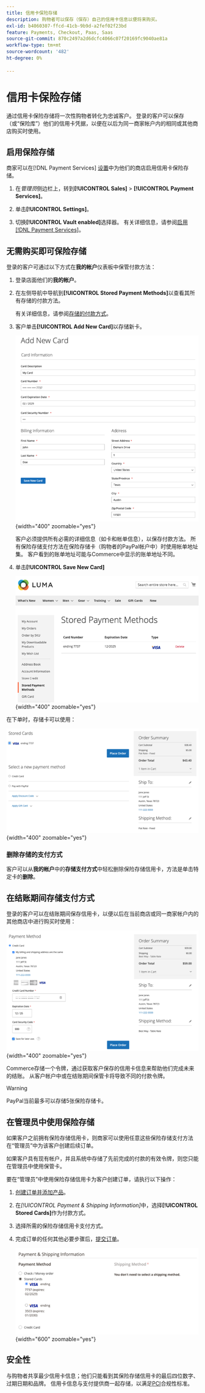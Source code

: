 ```yaml
---
title: 信用卡保险存储
description: 购物者可以保存（保存）自己的信用卡信息以便将来购买。
exl-id: b4060307-ffcd-41cb-9b9d-a2fef02f23bd
feature: Payments, Checkout, Paas, Saas
source-git-commit: 870c2497a2d6dcfc4066c07f20169fc9040ae81a
workflow-type: tm+mt
source-wordcount: '482'
ht-degree: 0%

---
```


# 信用卡保险存储

通过信用卡保险存储将一次性购物者转化为忠诚客户。 登录的客户可以保存（或“保险库”）他们的信用卡凭据，以便在以后为同一商家帐户内的相同或其他商店购买时使用。

## 启用保险存储

商家可以在[!DNL Payment Services] [设置](configure-admin.md#card-vaulting)中为他们的商店启用信用卡保险存储。

1. 在&#x200B;_管理员_&#x200B;侧边栏上，转到&#x200B;**[!UICONTROL Sales]** > **[!UICONTROL Payment Services]**。

1. 单击&#x200B;**[!UICONTROL Settings]**。

1. 切换&#x200B;**[!UICONTROL Vault enabled]**&#x200B;选择器。 有关详细信息，请参阅[启用 [!DNL Payment Services]](configure-admin.md#enable-payment-services)。

## 无需购买即可保险存储

登录的客户可通过以下方式在&#x200B;**我的帐户**&#x200B;仪表板中保管付款方法：

1. 登录店面他们的&#x200B;**我的帐户**。

1. 在左侧导航中导航到&#x200B;**[!UICONTROL Stored Payment Methods]**&#x200B;以查看其所有存储的付款方法。

   有关详细信息，请参阅[存储的付款方式](https://experienceleague.adobe.com/en/docs/commerce-admin/stores-sales/payments/stored-payment-methods)。

1. 客户单击&#x200B;**[!UICONTROL Add New Card]**&#x200B;以存储新卡。

   ![添加新信息卡](assets/add-new-card.png){width="400" zoomable="yes"}

   客户必须提供所有必需的详细信息（如卡和帐单信息），以保存付款方法。
所有保险存储支付方法在保险存储卡（购物者的PayPal帐户中）时使用帐单地址集。 客户看到的账单地址可能与Commerce中显示的账单地址不同。

1. 单击&#x200B;**[!UICONTROL Save New Card]**

   ![我的帐户中存储的付款方式](assets/stored-payment-methods.png){width="400" zoomable="yes"}

在下单时，存储卡可以使用：

![将存储的凭据用于将来购买](assets/use-stored-card.png){width="400" zoomable="yes"}

### 删除存储的支付方式

客户可以从&#x200B;**我的帐户**&#x200B;中的&#x200B;**存储支付方式**&#x200B;中轻松删除保险存储信用卡，方法是单击特定卡的&#x200B;**删除**。

## 在结账期间存储支付方式

登录的客户可以在结账期间保存信用卡，以便以后在当前商店或同一商家帐户内的其他商店中进行购买时使用：

![保存信用卡以供将来使用](assets/save-card-for-later.png){width="400" zoomable="yes"}

Commerce存储一个令牌，通过获取客户保存的信用卡信息来帮助他们完成未来的结账。 从客户帐户中或在结账期间保管卡将导致不同的付款令牌。

>[!WARNING]
>
> PayPal当前最多可以存储5张保险存储卡。

## 在管理员中使用保险存储

如果客户之前拥有保险存储信用卡，则商家可以使用任意这些保险存储支付方法在“管理员”中为该客户创建后续订单。

如果客户具有现有帐户，并且系统中存储了先前完成的付款的有效令牌，则您只能在管理员中使用保管卡。

要在“管理员”中使用保险存储信用卡为客户创建订单，请执行以下操作：

1. [创建订单并添加产品](https://experienceleague.adobe.com/docs/commerce-admin/stores-sales/point-of-purchase/assist/customer-account-create-order.html)。
1. 在&#x200B;_[!UICONTROL Payment & Shipping Information]_&#x200B;中，选择&#x200B;**[!UICONTROL Stored Cards]**&#x200B;作为付款方式。
1. 选择所需的保险存储信用卡支付方式。
1. 完成订单的任何其他必要步骤后，[提交订单](https://experienceleague.adobe.com/docs/commerce-admin/stores-sales/point-of-purchase/assist/customer-account-create-order.html?lang=en#step-3%3A-submit-the-order)。

   ![在Admin中为客户使用保险存储信用卡](assets/admin-vaultedcard.png){width="600" zoomable="yes"}

## 安全性

与购物者共享最少信用卡信息；他们只能看到其保险存储信用卡的最后四位数字、过期日期和品牌。 信用卡信息与支付提供商一起存储，以满足[PCI](security.md#PCI-compliance)合规性标准。
